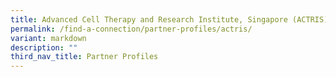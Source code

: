 ```yaml
---
title: Advanced Cell Therapy and Research Institute, Singapore (ACTRIS)
permalink: /find-a-connection/partner-profiles/actris/
variant: markdown
description: ""
third_nav_title: Partner Profiles
---
```

